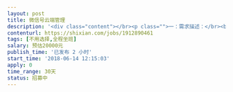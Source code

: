 ```yaml
---                
layout: post       
title: 微信号云端管理           
description: '<div class="content"></br><p class="">一：需求描述：</br><br/>1.多个微信号同时通过云端管理</br><br/>2.多个微信号好友消息汇总接收、回复</br><br/>3.多号朋友圈、评论一键同步发布</br><br/>4.多号好友关键字自动回复</p></br><p class="">二.参考产品</br><br/><a href="https://www.bzy.ai（这个网站有更详细的功能介绍" rel="nofollow" target="_blank">https://www.bzy.ai（这个网站有更详细的功能介绍</a>）</p></br><p class="">ps：要体验该产品后台，可以联系我，我直接把后台体验的账号密码给你</p></br></div>'     
contenturl: https://shixian.com/jobs/1912890461      
tags: [不用选择,全程坐班]            
salary: 预估20000元          
publish_time: '已发布 2 小时'         
start_time: '2018-06-14 12:15:03'           
apply: 0                   
time_range: 30天              
status: 招募中                  
---                 
```

